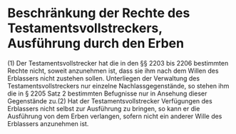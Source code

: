 # Beschränkung der Rechte des Testamentsvollstreckers, Ausführung durch den Erben

(1) Der Testamentsvollstrecker hat die in den §§ 2203 bis 2206 bestimmten Rechte nicht, soweit anzunehmen ist, dass sie ihm nach dem Willen des Erblassers nicht zustehen sollen. Unterliegen der Verwaltung des Testamentsvollstreckers nur einzelne Nachlassgegenstände, so stehen ihm die in § 2205 Satz 2 bestimmten Befugnisse nur in Ansehung dieser Gegenstände zu.(2) Hat der Testamentsvollstrecker Verfügungen des Erblassers nicht selbst zur Ausführung zu bringen, so kann er die Ausführung von dem Erben verlangen, sofern nicht ein anderer Wille des Erblassers anzunehmen ist. 


